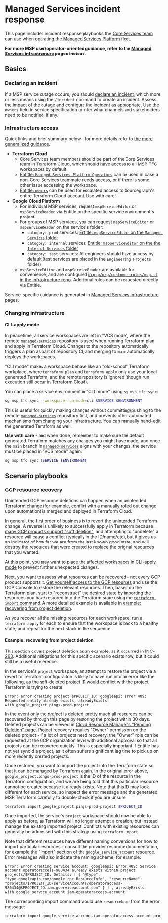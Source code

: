 # Managed Services incident response

This page includes incident response playbooks the [Core Services team](../index.md) can use when operating the [Managed Services Platform](./platform.md) fleet.

**For more MSP user/operator-oriented guidance, refer to the [Managed Services infrastructure](../../../managed-services/index.md) pages instead**.

## Basics

### Declaring an incident

If a MSP service outage occurs, you should [declare an incident](../../../dev/process/incidents/index.md), which more or less means using the `/incident` command to create an incident.
Assess the impact of the outage and configure the incident as appropriate.
Use the `owners` field in service specification to infer what channels and stakeholders need to be notified, if any.

### Infrastructure access

Quick links and brief summary below - for more details refer to [the more generalized guidance](./platform.md#infrastructure-access).

- **Terraform Cloud**
  - Core Services team members should be part of the Core Services team in Terraform Cloud, which should have access to all MSP TFC workspaces by default.
  - [Entitle: `Managed Services Platform Operators`](https://app.entitle.io/request?data=eyJkdXJhdGlvbiI6IjM2MDAiLCJqdXN0aWZpY2F0aW9uIjoiRU5URVIgSlVTVElGSUNBVElPTiBIRVJFIiwicm9sZUlkcyI6W3siaWQiOiJiMzg3MzJjYy04OTUyLTQ2Y2QtYmIxZS1lZjI2ODUwNzIyNmIiLCJ0aHJvdWdoIjoiYjM4NzMyY2MtODk1Mi00NmNkLWJiMWUtZWYyNjg1MDcyMjZiIiwidHlwZSI6InJvbGUifV19) can be used in case a non-Core-Services teammate needs access, or if there is some other issue accessing the workspace.
  - [Entitle: `owners`](https://app.entitle.io/request?data=eyJkdXJhdGlvbiI6IjM2MDAiLCJqdXN0aWZpY2F0aW9uIjoiSlVTVElGSUNBVElPTiBIRVJFIiwicm9sZUlkcyI6W3siaWQiOiJiMGNlYjM3MS00NjMxLTRlZTctYjhjYy1mMzc5NGY5MDc0MjQiLCJ0aHJvdWdoIjoiYjBjZWIzNzEtNDYzMS00ZWU3LWI4Y2MtZjM3OTRmOTA3NDI0IiwidHlwZSI6InJvbGUifV19) can be used for escalated access to Sourcegraph's entire Terraform Cloud account. Use with care!
- **Google Cloud Platform**
  - For individual MSP services, request `mspServiceEditor` or `mspServiceReader` via Entitle on the specific service environment's project.
  - For groups of MSP services, you can request `mspServiceEditor` or `mspServiceReader` on the service's folder:
    - `catogory: prod` services: [Entitle: `mspServiceEditor` on the `Managed Services` folder](https://app.entitle.io/request?data=eyJkdXJhdGlvbiI6IjEwODAwIiwianVzdGlmaWNhdGlvbiI6IkpVU1RJRklDQVRJT04gSEVSRSIsInJvbGVJZHMiOlt7ImlkIjoiODQzNTYxNzktZjkwMi00MDVlLTlhMTQtNTY3YTY1NmM5MzdmIiwidGhyb3VnaCI6Ijg0MzU2MTc5LWY5MDItNDA1ZS05YTE0LTU2N2E2NTZjOTM3ZiIsInR5cGUiOiJyb2xlIn1dfQ%3D%3D)
    - `catogory: internal` services: [Entitle: `mspServiceEditor` on the the `Internal Services` folder](https://app.entitle.io/request?data=eyJkdXJhdGlvbiI6IjEwODAwIiwianVzdGlmaWNhdGlvbiI6IkpVU1RJRklDQVRJT04gSEVSRSIsInJvbGVJZHMiOlt7ImlkIjoiZTEyYTJkZDktYzY1ZC00YzM0LTlmNDgtMzYzNTNkZmY0MDkyIiwidGhyb3VnaCI6ImUxMmEyZGQ5LWM2NWQtNGMzNC05ZjQ4LTM2MzUzZGZmNDA5MiIsInR5cGUiOiJyb2xlIn1dfQ%3D%3D)
    - `catogory: test` services: All engineers should have access by default (test services are placed in the `Engineering Projects` folder)
  - `mspServiceEditor` and `mspServiceReader` are available for convenience, and are configured [in `gcp/org/customer-roles/msp.tf` in the infrastructure repo](https://github.com/sourcegraph/infrastructure/blob/main/gcp/custom-roles/msp.tf). Additional roles can be requested directly via Entitle.

Service-specific guidance is generated in [Managed Services infrastructure](../../../managed-services/index.md) pages.

### Changing infrastructure

#### CLI-apply mode

In peacetime, all service workspaces are left in "VCS mode", where the remote [`managed-services`](https://github.com/sourcegraph/managed-services) repository is used when running Terraform plan and apply in Terraform Cloud.
Changes to the repository automatically triggers a plan as part of repository CI, and merging to `main` automatically deploys the workspaces.

"CLI mode" makes a workspace behave like an "old-school" Terraform workplace, where `terraform plan` and `terraform apply` only use your local generated Terraform, and the remote repository is ignored (though run execution still occur in Terraform Cloud).

You can place a service environment in "CLI mode" using `sg msp tfc sync`:

```sh
sg msp tfc sync --workspace-run-mode=cli $SERVICE $ENVIRONMENT
```

This is useful for quickly making changes without committing/pushing to the remote [`managed-services`](https://github.com/sourcegraph/managed-services) repository first, and prevents other automated mechanisms from changing your infrastructure.
You can manually hand-edit the generated Terraform as well.

**Use with care** - and when done, remember to make sure the default generated Terraform matches any changes you might have made, and once the `main` branch in [`managed-services`](https://github.com/sourcegraph/managed-services) aligns with your changes, the service must be placed in "VCS mode" again:

```sh
sg msp tfc sync $SERVICE $ENVIRONMENT
```

## Scenario playbooks

### GCP resource recovery

Unintended GCP resource deletions can happen when an unintended Terraform change (for example, conflict with a manually rolled out change upon automation) is merged and deployed in Terraform Cloud.

In general, the first order of business is to revert the unintended Terraform change.
A reverse is unlikely to successfully apply in Terraform because [many GCP products support "soft deletion"](https://cloud.google.com/docs/security/deletion#stage_2_-_soft_deletion), and attempting to "undelete" a resource will cause a conflict (typically in the ID/name/etc), but it gives us an indicator of how far we are from the last known good state, and will destroy the resources that were created to replace the original resources that you wanted.

At this point, you may want to [place the affected workspaces in CLI-apply mode](#cli-apply-mode) to prevent further unexpected changes.

Next, you want to assess what resources can be recovered - not every GCP product supports it.
[Get yourself access to the GCP resources](#infrastructure-access) and use the GCP Console to restore the relevant resources.
Then, based on the Terraform plan, start to "reconstruct" the desired state by importing the resources you have restored into the Terraform state using the [`terraform import` command](https://developer.hashicorp.com/terraform/cli/import).
A more detailed example is available in [example: recovering from project deletion](#example-recovering-from-project-deletion).

As you recover all the missing resources for each workspace, run a `terraform apply` for each to ensure that the workspace is back to a healthy state, and repeat for the next stack in the sequence.

#### Example: recovering from project deletion

This section covers project deletion as an example, as it occurred in [INC-263](https://app.incident.io/sourcegraph/incidents/263).
Additional mitigations for this specific scenario exists now, but it could still be a useful reference.

In the service's `project` workspace, an attempt to restore the project via a revert to Terraform configuraiton is likely to have run into an error like the following, as the soft-deleted project ID would conflict with the project Terraform is trying to create:

```none
Error: error creating project $PROJECT_ID: googleapi: Error 409: Requested entity already exists, alreadyExists.
with google_project.pings-prod-project
```

In the event only the _project_ is deleted, pretty much all resources can be recovered by through this page by restoring the project within 30 days.
Deleted projects can be viewed in [Cloud Resource Manager's "Pending Deletion" page](https://console.cloud.google.com/cloud-resource-manager?pendingDeletion=true).
Project recovery requires "Owner" permission on the deleted project - if a lot of projects need recovery, the "Owner" role can be requested at the GCP organization level with additional approval so that all projects can be recovered quickly.
This is especially important if Entitle has not yet sync'd a project, as it often suffers significant lag time to pick up on more recently created projects.

Once restored, you want to import the project into the Terraform state so that it can be managed by Terraform again.
In the original error above, `google_project.pings-prod-project` is the ID of the resource in the Terraform configuration, and we are being told that this particular resource cannot be created because it already exists.
Note that this ID may look different for each service, so inspect the error message and the generated MSP Terraform carefully to double-check if you are unsure.

```sh
terraform import google_project.pings-prod-project $PROJECT_ID
```

Once imported, the service's `project` workspace should now be able to apply as before, as Terraform will no longer attempt a creation, but instead manage the existing imported project.
Conflicts with existing resources can generally be addressed with this strategy using `terraform import`.

Note that different resources have different naming conventions for how to import particular resources - consult the provider resource documentation, for example [the "Import" section of the `google_service_account` resource](https://registry.terraform.io/providers/hashicorp/google/latest/docs/resources/google_service_account#import).
Error messages will also indicate the naming scheme, for example:

```none
Error: Error creating service account: googleapi: Error 409: Service account operatoraccess-980434 already exists within project projects/$PROJECT_ID. Details: [ { "@type": "type.googleapis.com/google.rpc.ResourceInfo", "resourceName": "projects/$PROJECT_ID/serviceAccounts/operatoraccess-980434@$PROJECT_ID.iam.gserviceaccount.com" } ] , alreadyExists
with google_service_account.iam-operatoraccess-account
```

The corresponding import command would use `resourceName` from the error message:

```sh
terraform import google_service_account.iam-operatoraccess-account projects/$PROJECT_ID/serviceAccounts/operatoraccess-980434@$PROJECT_ID.iam.gserviceaccount.com
```
